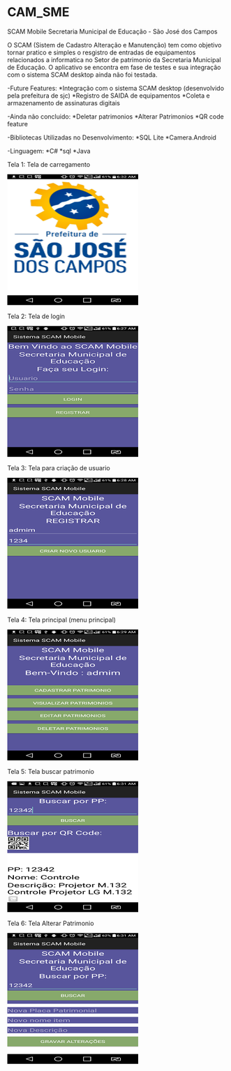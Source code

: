 # CAM_SME
SCAM Mobile Secretaria Municipal de Educação - São José dos Campos

O SCAM (Sistem de Cadastro Alteração e Manutenção) tem como objetivo tornar pratico
e simples o resgistro de entradas de equipamentos relacionados a informatica no Setor de patrimonio 
da Secretaria Municipal de Educação. O aplicativo se encontra em fase de testes e sua integração com
o sistema SCAM desktop ainda não foi testada.

-Future Features:
*Integração com o sistema SCAM desktop (desenvolvido pela prefeitura de sjc)
*Registro de SAIDA de equipamentos
*Coleta e armazenamento de assinaturas digitais

-Ainda não concluido:
*Deletar patrimonios
*Alterar Patrimonios
*QR code feature

-Bibliotecas Utilizadas no Desenvolvimento:
*SQL Lite
*Camera.Android

-Linguagem:
*C#
*sql
*Java

Tela 1: Tela de carregamento

![alt text](https://github.com/HammerSteinBrain/CAM_SME/blob/master/cam-app/Tela_loading.png)

Tela 2: Tela de login

![alt text](https://github.com/HammerSteinBrain/CAM_SME/blob/master/cam-app/Tela_login.png)


Tela 3: Tela para criação de usuario

![alt text](https://github.com/HammerSteinBrain/CAM_SME/blob/master/cam-app/Tela_criar_usuario.png)

Tela 4: Tela principal (menu principal)

![alt text](https://github.com/HammerSteinBrain/CAM_SME/blob/master/cam-app/Tela_principal.png)


Tela 5: Tela buscar patrimonio

![alt text](https://github.com/HammerSteinBrain/CAM_SME/blob/master/cam-app/Tela_buscar_patrimonio.png)

Tela 6: Tela Alterar Patrimonio

![alt text](https://github.com/HammerSteinBrain/CAM_SME/blob/master/cam-app/Tela_Alterar_Patrimonio.png)

